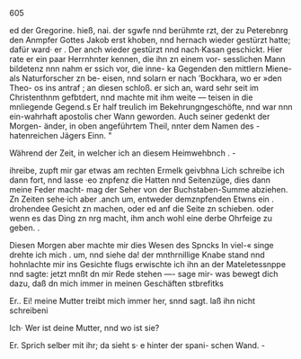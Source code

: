  

605

ed der Gregorine. hieß, nai. der sgwfe nnd berühmte
rzt, der zu Peterebnrg den Anmpfer Gottes Jakob erst
khoben, nnd hernach wieder gestürzt hatte; dafür ward· er .
Der anch wieder gestürzt nnd nach·Kasan geschickt. Hier
rate er ein paar Herrnhnter kennen, die ihn zn einem vor-
sesslichen Mann bildetenz nnn nahm er ssich vor, die inne-
ka Gegenden den mittlern Miene-als Naturforscher zn be-
eisen, nnd solarn er nach ’Bockhara, wo er »den Theo-
os ins antraf ; an diesen schloß. er sich an, ward sehr
seit im Christenthnm gefbtdert, nnd machte mit ihm weite —
teisen in die mnliegende Gegend.s Er half treulich im
Bekehrungngeschöfte, nnd war nnn ein-wahrhaft apostolis
cher Wann geworden. Auch seiner gedenkt der Morgen-
änder, in oben angeführtem Theil, nnter dem Namen des -
hatenreichen Jägers Einn. "

Während der Zeit, in welcher ich an diesem Heimwehbnch . -

ihreibe, zupft mir gar etwas am rechten Ermelk geivbhna
Lich schreibe ich dann fort, nnd lasse ·eo znpfenz die Hatten
nnd Seitenzüge, dies dann meine Feder macht- mag der
Seher von der Buchstaben-Summe abziehen. Zn Zeiten
sehe·ich aber .anch um, entweder demznpfenden Etwns ein .
drohendee Gesicht zn machen, oder ed anf die Seite zn
schieben. oder wenn es das Ding zn nrg macht, ihm anch
wohl eine derbe Ohrfeige zu geben. .

Diesen Morgen aber machte mir dies Wesen des Spncks
In viel-« singe drehte ich mich . um, nnd siehe da! der
mnthrnillige Knabe stand nnd hohnlachte mir ins Gesichte
flugs erwischte ich ihn an der Mateletessnppe nnd sagte:
jetzt mnßt dn mir Rede stehen —- sage mir- was bewegt
dich dazu, daß dn mich immer in meinen Geschäften stbrefitks

Er.. Ei! meine Mutter treibt mich immer her, snnd
sagt. laß ihn nicht schreibeni

Ich· Wer ist deine Mutter, nnd wo ist sie?

Er. Sprich selber mit ihr; da sieht s· e hinter der spani-
schen Wand. -

